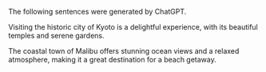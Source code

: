 The following sentences were generated by ChatGPT.

Visiting the historic city of Kyoto is a delightful experience,
with its beautiful temples and serene gardens.

The coastal town of Malibu offers stunning ocean views and a relaxed atmosphere,
making it a great destination for a beach getaway.
